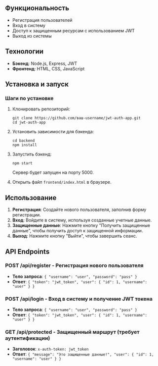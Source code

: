 ## Функциональность

- Регистрация пользователей
- Вход в систему
- Доступ к защищенным ресурсам с использованием JWT
- Выход из системы

## Технологии

- **Бэкенд**: Node.js, Express, JWT
- **Фронтенд**: HTML, CSS, JavaScript

## Установка и запуск

### Шаги по установке

1. Клонировать репозиторий:
   ```
   git clone https://github.com/ваш-username/jwt-auth-app.git
   cd jwt-auth-app
   ```

2. Установить зависимости для бэкенда:
   ```
   cd backend
   npm install
   ```

3. Запустить бэкенд:
   ```
   npm start
   ```
   Сервер будет запущен на порту 5000.

4. Открыть файл `frontend/index.html` в браузере.

## Использование

1. **Регистрация**: Создайте нового пользователя, заполнив форму регистрации.
2. **Вход**: Войдите в систему, используя созданные учетные данные.
3. **Защищенные данные**: Нажмите кнопку "Получить защищенные данные", чтобы получить доступ к защищенной информации.
4. **Выход**: Нажмите кнопку "Выйти", чтобы завершить сеанс.

## API Endpoints

### POST /api/register - Регистрация нового пользователя
- **Тело запроса**: `{ "username": "user", "password": "pass" }`
- **Ответ**: `{ "token": "jwt_token", "user": { "id": 1, "username": "user" } }`

### POST /api/login - Вход в систему и получение JWT токена
- **Тело запроса**: `{ "username": "user", "password": "pass" }`
- **Ответ**: `{ "token": "jwt_token", "user": { "id": 1, "username": "user" } }`

### GET /api/protected - Защищенный маршрут (требует аутентификации)
- **Заголовок**: `x-auth-token: jwt_token`
- **Ответ**: `{ "message": "Это защищенные данные!", "user": { "id": 1, "username": "user" } }`

